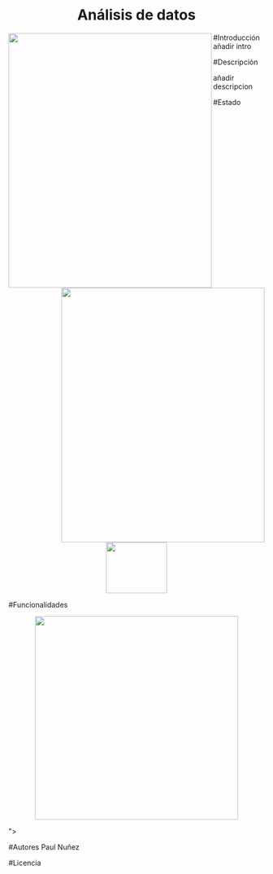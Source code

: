 <h1 align="center"> Análisis de  datos </h1>

<img align="left" width="400" height="500" src="https://github.com/Paul243654/introduccion_analisis_datos/assets/112754073/2f7947e7-6364-462f-b34c-34499d3fd529"> 
<img align="right" width="400" height="500" src="https://github.com/Paul243654/introduccion_analisis_datos/assets/112754073/537f4b69-0280-41fa-bb48-5a4125d526c3">

#Introducción
añadir intro

#Descripción

añadir descripcion

#Estado

<p align="center">
  <img width="120" height="100" src="https://github.com/Paul243654/introduccion_analisis_datos/assets/112754073/6edae162-e778-4d35-88f2-ff594ef7ffde">   
</p>


#Funcionalidades
  
<p align="center">
  <img width="400" height="400" src="https://github.com/Paul243654/introduccion_analisis_datos/assets/112754073/a36d24ce-a549-4973-9973-ddbef4da84fb">   
</p>">   

#Autores
Paul Nuñez

#Licencia

